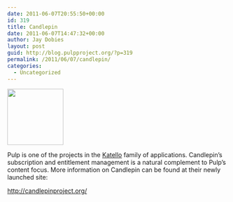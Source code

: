 ```yaml
---
date: 2011-06-07T20:55:50+00:00
id: 319
title: Candlepin
date: 2011-06-07T14:47:32+00:00
author: Jay Dobies
layout: post
guid: http://blog.pulpproject.org/?p=319
permalink: /2011/06/07/candlepin/
categories:
  - Uncategorized
---
```

<!-- more -->
[<img src="http://website-pulp.rhcloud.com/wp-content/uploads/2011/06/candlepin-128.png" alt="" title="candlepin-128" width="128" height="128" class="alignleft size-full wp-image-327" />](http://website-pulp.rhcloud.com/wp-content/uploads/2011/06/candlepin-128.png)

Pulp is one of the projects in the [Katello](http://www.katello.org/) family of applications. Candlepin&#8217;s subscription and entitlement management is a natural complement to Pulp&#8217;s content focus. More information on Candlepin can be found at their newly launched site:

<a href="http://candlepinproject.org/" target="new">http://candlepinproject.org/</a>